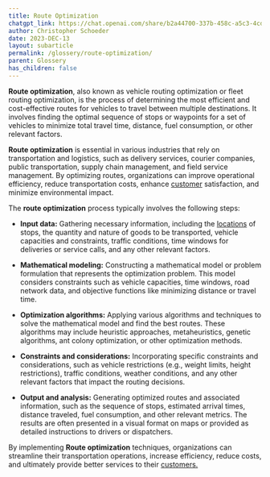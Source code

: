 ```yaml
---
title: Route Optimization
chatgpt_link: https://chat.openai.com/share/b2a44700-337b-458c-a5c3-4cdda6d2c636
author: Christopher Schoeder
date: 2023-DEC-13
layout: subarticle
permalink: /glossery/route-optimization/
parent: Glossery
has_children: false
---
```


**Route optimization**, also known as vehicle routing optimization or fleet routing optimization, is the process of determining the most efficient and cost-effective routes for vehicles to travel between multiple destinations. It involves finding the optimal sequence of stops or waypoints for a set of vehicles to minimize total travel time, distance, fuel consumption, or other relevant factors.

**Route optimization** is essential in various industries that rely on transportation and logistics, such as delivery services, courier companies, public transportation, supply chain management, and field service management. By optimizing routes, organizations can improve operational efficiency, reduce transportation costs, enhance <a href="/parties/customers">customer</a> satisfaction, and minimize environmental impact.

The **route optimization** process typically involves the following steps:

- **Input data:** Gathering necessary information, including the <a href="/locations/">locations</a> of stops, the quantity and nature of goods to be transported, vehicle capacities and constraints, traffic conditions, time windows for deliveries or service calls, and any other relevant factors.

- **Mathematical modeling:** Constructing a mathematical model or problem formulation that represents the optimization problem. This model considers constraints such as vehicle capacities, time windows, road network data, and objective functions like minimizing distance or travel time.

- **Optimization algorithms:** Applying various algorithms and techniques to solve the mathematical model and find the best routes. These algorithms may include heuristic approaches, metaheuristics, genetic algorithms, ant colony optimization, or other optimization methods.

- **Constraints and considerations:** Incorporating specific constraints and considerations, such as vehicle restrictions (e.g., weight limits, height restrictions), traffic conditions, weather conditions, and any other relevant factors that impact the routing decisions.

- **Output and analysis:** Generating optimized routes and associated information, such as the sequence of stops, estimated arrival times, distance traveled, fuel consumption, and other relevant metrics. The results are often presented in a visual format on maps or provided as detailed instructions to drivers or dispatchers.

By implementing **Route optimization** techniques, organizations can streamline their transportation operations, increase efficiency, reduce costs, and ultimately provide better services to their <a href="/parties/customers">customers.</a>
